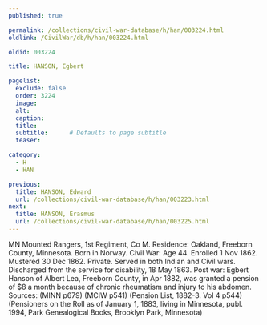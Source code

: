 ```yaml
---
published: true

permalink: /collections/civil-war-database/h/han/003224.html
oldlink: /CivilWar/db/h/han/003224.html

oldid: 003224

title: HANSON, Egbert

pagelist:
  exclude: false
  order: 3224
  image: 
  alt:
  caption:
  title:
  subtitle:      # Defaults to page subtitle
  teaser:

category: 
  - H 
  - HAN

previous:
  title: HANSON, Edward
  url: /collections/civil-war-database/h/han/003223.html  
next:
  title: HANSON, Erasmus
  url: /collections/civil-war-database/h/han/003225.html   
---
```

MN Mounted Rangers, 1st Regiment, Co M. Residence: Oakland, Freeborn County, Minnesota. Born in Norway. Civil War: Age 44. Enrolled 1 Nov 1862. Mustered 30 Dec 1862. Private. Served in both Indian and Civil wars. Discharged from the service for disability, 18 May 1863. Post war: Egbert Hanson of Albert Lea, Freeborn County, in Apr 1882, was granted a pension of $8 a month because of chronic rheumatism and injury to his abdomen. Sources: (MINN p679) (MCIW p541) (Pension List, 1882-3. Vol 4 p544) (Pensioners on the Roll as of January 1, 1883, living in Minnesota, publ. 1994, Park Genealogical Books, Brooklyn Park, Minnesota)
